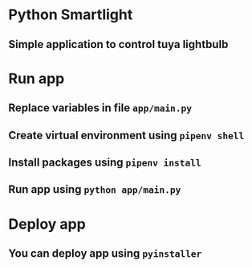 # Python Smartlight
## Simple application to control tuya lightbulb

# Run app
## Replace variables in file `app/main.py`
## Create virtual environment using `pipenv shell`
## Install packages using `pipenv install`
## Run app using `python app/main.py`

# Deploy app
## You can deploy app using `pyinstaller`